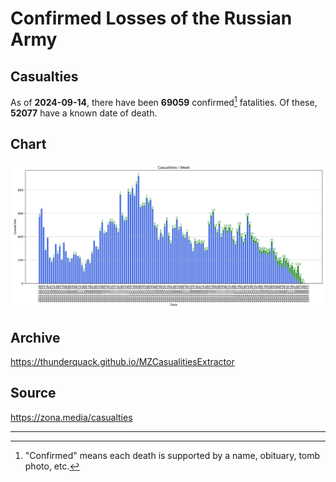 
# Confirmed Losses of the Russian Army

## Casualties

As of **2024-09-14**, there have been **69059** confirmed[^1] fatalities.
Of these, **52077** have a known date of death.

## Chart

![7-Day Intervals Bar Chart](./docs/7days.svg)

## Archive

https://thunderquack.github.io/MZCasualitiesExtractor

## Source

https://zona.media/casualties

---

[^1]: "Confirmed" means each death is supported by a name, obituary, tomb photo, etc.
